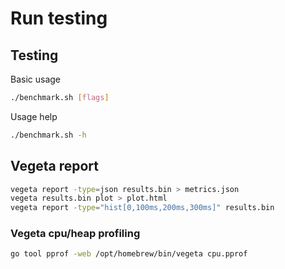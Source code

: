# Run testing

## Testing

Basic usage

```bash
./benchmark.sh [flags]
```

Usage help

```bash
./benchmark.sh -h
```

## Vegeta report

```bash
vegeta report -type=json results.bin > metrics.json
vegeta results.bin plot > plot.html
vegeta report -type="hist[0,100ms,200ms,300ms]" results.bin
```

### Vegeta cpu/heap profiling

```bash
go tool pprof -web /opt/homebrew/bin/vegeta cpu.pprof
```
